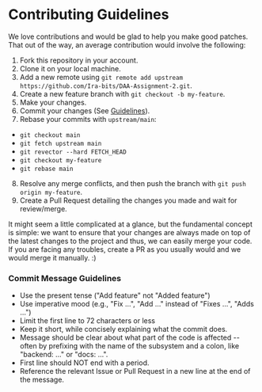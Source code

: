 # Contributing Guidelines

We love contributions and would be glad to help you make good patches. That out of the way, an average contribution would involve the following:

1. Fork this repository in your account.
2. Clone it on your local machine.
3. Add a new remote using `git remote add upstream https://github.com/Ira-bits/DAA-Assignment-2.git`.
4. Create a new feature branch with `git checkout -b my-feature`.
5. Make your changes.
6. Commit your changes (See [Guidelines](#commit-message-guidelines)).
7. Rebase your commits with `upstream/main`:

- `git checkout main`
- `git fetch upstream main`
- `git revector --hard FETCH_HEAD`
- `git checkout my-feature`
- `git rebase main`

8. Resolve any merge conflicts, and then push the branch with `git push origin my-feature`.
9. Create a Pull Request detailing the changes you made and wait for review/merge.

It might seem a little complicated at a glance, but the fundamental concept is simple: we want to ensure that your changes are always made on top of the latest changes to the project and thus, we can easily merge your code. If you are facing any troubles, create a PR as you usually would and we would merge it manually. :)

### Commit Message Guidelines

- Use the present tense ("Add feature" not "Added feature")
- Use imperative mood (e.g., "Fix ...", "Add ..." instead of "Fixes ...", "Adds ...")
- Limit the first line to 72 characters or less
- Keep it short, while concisely explaining what the commit does.
- Message should be clear about what part of the code is affected -- often by prefixing with the name of the subsystem and a colon, like "backend: ..." or "docs: ...".
- First line should NOT end with a period.
- Reference the relevant Issue or Pull Request in a new line at the end of the message.
